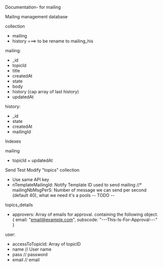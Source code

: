 

Documentation- for mailing

Mailing management database

collection
* mailing
* history ===> to be rename to mailing_his


mailing:
* _id
* topicId
* title
* createdAt
* state
* body
* history (cap array of last history)
* updatedAt

history:
* _id
* state
* createdAt
* mailingId


Indexes

mailing
* topicId + updatedAt


Send Test
Modify "topics" collection
* Use same API key
* nTemplateMailingId: Notify Template ID used to send mailing
//* mailingNbMsgPerS: Number of message we can send per second (default 40), what we need it's a pools -- TODO --


topics_details
* approvers: Array of emails for approval. containing the following object.
	{
		email: "email@example.com",
		subscode: "---This-Is-For-Approval---"
	}

user:
* accessToTopicId: Array of topicID
* name // User name
* pass // password
* email // email
